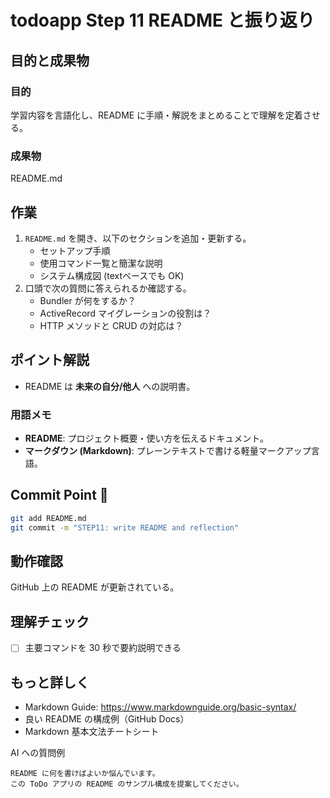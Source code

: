 # todoapp Step 11 README と振り返り

## 目的と成果物

### 目的
学習内容を言語化し、README に手順・解説をまとめることで理解を定着させる。

### 成果物
README.md


## 作業
1. `README.md` を開き、以下のセクションを追加・更新する。
   - セットアップ手順
   - 使用コマンド一覧と簡潔な説明
   - システム構成図 (textベースでも OK)
2. 口頭で次の質問に答えられるか確認する。
   - Bundler が何をするか？
   - ActiveRecord マイグレーションの役割は？
   - HTTP メソッドと CRUD の対応は？

## ポイント解説
- README は **未来の自分/他人** への説明書。

### 用語メモ
- **README**: プロジェクト概要・使い方を伝えるドキュメント。
- **マークダウン (Markdown)**: プレーンテキストで書ける軽量マークアップ言語。

## Commit Point 🚩
```bash
git add README.md
git commit -m "STEP11: write README and reflection"
```

## 動作確認
GitHub 上の README が更新されている。


## 理解チェック
- [ ] 主要コマンドを 30 秒で要約説明できる

## もっと詳しく

- Markdown Guide: https://www.markdownguide.org/basic-syntax/
- 良い README の構成例（GitHub Docs）
- Markdown 基本文法チートシート

AI への質問例
```
README に何を書けばよいか悩んでいます。
この ToDo アプリの README のサンプル構成を提案してください。
```